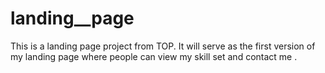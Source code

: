 # landing__page
This is a landing page project from TOP. It will serve as the first version of my landing page where people can view my skill set and contact me . 
